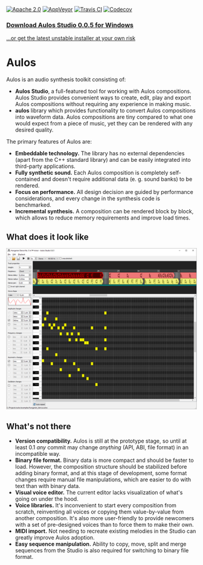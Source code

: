 [![Apache 2.0](https://img.shields.io/badge/License-Apache%202.0-blue.svg)](LICENSE)
[![AppVeyor](https://ci.appveyor.com/api/projects/status/kha9y50o39k3uscu?svg=true)](https://ci.appveyor.com/project/blagodarin/aulos)
[![Travis CI](https://travis-ci.org/blagodarin/aulos.svg?branch=master)](https://travis-ci.org/github/blagodarin/aulos)
[![Codecov](https://codecov.io/gh/blagodarin/aulos/branch/master/graph/badge.svg?token=DDI9G10OEZ)](https://codecov.io/gh/blagodarin/aulos)

### [Download Aulos Studio 0.0.5 for Windows](https://ci.appveyor.com/api/buildjobs/dnaql7b4su4r2ak8/artifacts/AulosStudio-0.0.5.exe)

[...or get the latest unstable installer at your own risk](https://ci.appveyor.com/api/projects/blagodarin/aulos/artifacts/AulosStudio-0.0.5-unstable.exe?branch=master&job=Environment%3A%20CONFIG%3DRelease%2C%20ARCH%3Damd64%2C%20GENERATOR%3DNinja%2C%20INSTALLER%3DON%2C%20QT%3D5)

# Aulos

Aulos is an audio synthesis toolkit consisting of:
* **Aulos Studio**, a full-featured tool for working with Aulos compositions.
  Aulos Studio provides convenient ways to create, edit, play and export Aulos compositions
  without requiring any experience in making music.
* **aulos** library which provides functionality to convert Aulos compositions into waveform data.
  Aulos compositions are tiny compared to what one would expect from a piece of music,
  yet they can be rendered with any desired quality.

The primary features of Aulos are:
* **Embeddable technology.** The library has no external dependencies (apart from
  the C++ standard library) and can be easily integrated into third-party applications.
* **Fully synthetic sound.** Each Aulos composition is completely self-contained
  and doesn't require additional data (e. g. sound banks) to be rendered.
* **Focus on performance.** All design decision are guided by performance considerations,
  and every change in the synthesis code is benchmarked.
* **Incremental synthesis.** A composition can be rendered block by block,
  which allows to reduce memory requirements and improve load times.

## What does it look like

![Screenshot of Aulos Studio](studio/screenshot.png)

## What's not there

* **Version compatibility.** Aulos is still at the prototype stage, so until at least 0.1
  *any* commit may change *anything* (API, ABI, file format) in an incompatible way.
* **Binary file format.** Binary data is more compact and should be faster to load.
  However, the composition structure should be stabilized before adding binary format,
  and at this stage of development, some format changes require manual file manipulations,
  which are easier to do with text than with binary data.
* **Visual voice editor.** The current editor lacks visualization of what's going on
  under the hood.
* **Voice libraries.** It's inconvenient to start every composition from scratch,
  reinventing all voices or copying them value-by-value from another composition.
  It's also more user-friendly to provide newcomers with a set of pre-designed
  voices than to force them to make their own.
* **MIDI import.** Not needing to recreate existing melodies in the Studio
  can greatly improve Aulos adoption.
* **Easy sequence manipulation.** Ability to copy, move, split and merge sequences
  from the Studio is also required for switching to binary file format.
